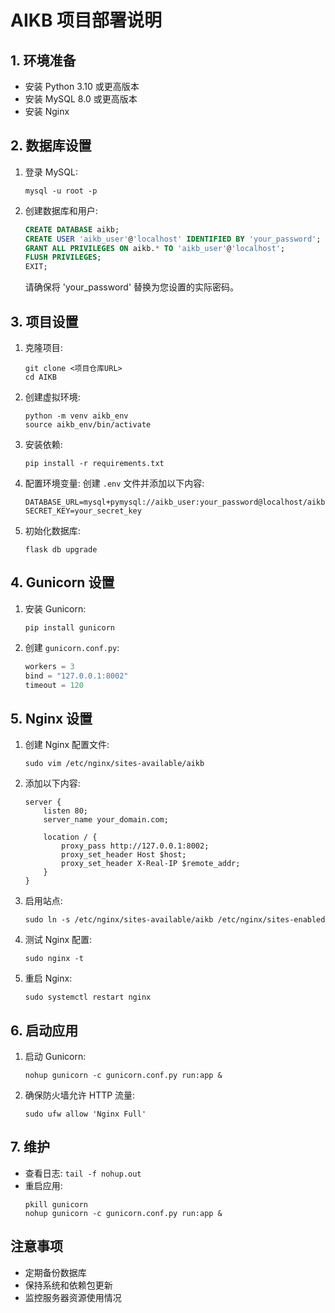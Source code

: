 # AIKB 项目部署说明

## 1. 环境准备

- 安装 Python 3.10 或更高版本
- 安装 MySQL 8.0 或更高版本
- 安装 Nginx

## 2. 数据库设置

1. 登录 MySQL:
   ```
   mysql -u root -p
   ```

2. 创建数据库和用户:
   ```sql
   CREATE DATABASE aikb;
   CREATE USER 'aikb_user'@'localhost' IDENTIFIED BY 'your_password';
   GRANT ALL PRIVILEGES ON aikb.* TO 'aikb_user'@'localhost';
   FLUSH PRIVILEGES;
   EXIT;
   ```

   请确保将 'your_password' 替换为您设置的实际密码。

## 3. 项目设置

1. 克隆项目:
   ```
   git clone <项目仓库URL>
   cd AIKB
   ```

2. 创建虚拟环境:
   ```
   python -m venv aikb_env
   source aikb_env/bin/activate
   ```

3. 安装依赖:
   ```
   pip install -r requirements.txt
   ```

4. 配置环境变量:
   创建 `.env` 文件并添加以下内容:
   ```
   DATABASE_URL=mysql+pymysql://aikb_user:your_password@localhost/aikb
   SECRET_KEY=your_secret_key
   ```

5. 初始化数据库:
   ```
   flask db upgrade
   ```

## 4. Gunicorn 设置

1. 安装 Gunicorn:
   ```
   pip install gunicorn
   ```

2. 创建 `gunicorn.conf.py`:
   ```python
   workers = 3
   bind = "127.0.0.1:8002"
   timeout = 120
   ```

## 5. Nginx 设置

1. 创建 Nginx 配置文件:
   ```
   sudo vim /etc/nginx/sites-available/aikb
   ```

2. 添加以下内容:
   ```nginx
   server {
       listen 80;
       server_name your_domain.com;

       location / {
           proxy_pass http://127.0.0.1:8002;
           proxy_set_header Host $host;
           proxy_set_header X-Real-IP $remote_addr;
       }
   }
   ```

3. 启用站点:
   ```
   sudo ln -s /etc/nginx/sites-available/aikb /etc/nginx/sites-enabled
   ```

4. 测试 Nginx 配置:
   ```
   sudo nginx -t
   ```

5. 重启 Nginx:
   ```
   sudo systemctl restart nginx
   ```

## 6. 启动应用

1. 启动 Gunicorn:
   ```
   nohup gunicorn -c gunicorn.conf.py run:app &
   ```

2. 确保防火墙允许 HTTP 流量:
   ```
   sudo ufw allow 'Nginx Full'
   ```

## 7. 维护

- 查看日志: `tail -f nohup.out`
- 重启应用: 
  ```
  pkill gunicorn
  nohup gunicorn -c gunicorn.conf.py run:app &
  ```

## 注意事项

- 定期备份数据库
- 保持系统和依赖包更新
- 监控服务器资源使用情况
